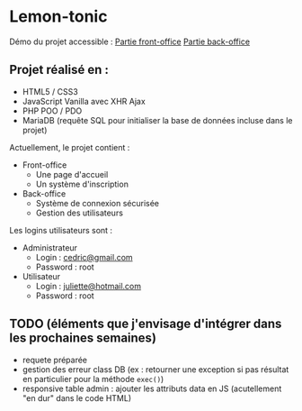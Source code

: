 # Lemon-tonic

Démo du projet accessible : [Partie front-office](http://lemon-tonic.cmatyja.yj.fr/ "Lemon-tonic") [Partie back-office](http://lemon-tonic.cmatyja.yj.fr/admin "Lemon-tonic admin")

## Projet réalisé en :

- HTML5 / CSS3 
- JavaScript Vanilla avec XHR Ajax
- PHP POO / PDO
- MariaDB (requête SQL pour initialiser la base de données incluse dans le projet)

Actuellement, le projet contient : 

- Front-office
    * Une page d'accueil
    * Un système d'inscription
- Back-office
    * Système de connexion sécurisée
    * Gestion des utilisateurs

Les logins utilisateurs sont :
 - Administrateur 
    * Login : cedric@gmail.com
    * Password : root
- Utilisateur
    * Login : juliette@hotmail.com
    * Password : root

## TODO (éléments que j'envisage d'intégrer dans les prochaines semaines)
- requete préparée
- gestion des erreur class DB (ex : retourner une exception si pas résultat en particulier pour la méthode `exec()`) 
- responsive table admin : ajouter les attributs data en JS (acutellement "en dur" dans le code HTML)